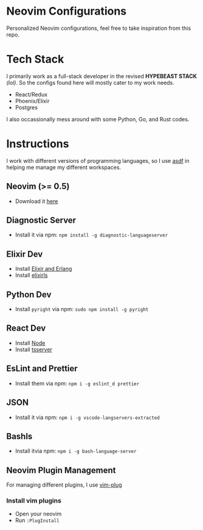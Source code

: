 # Neovim Configurations
Personalized Neovim configurations, feel free to take inspiration from this repo.

# Tech Stack
I primarily work as a full-stack developer in the revised **HYPEBEAST STACK** *(lol)*. So the configs found here will mostly cater to my work needs.

- React/Redux
- Phoenix/Elixir
- Postgres

I also occassionally mess around with some Python, Go, and Rust codes.

# Instructions
I work with different versions of programming languages, so I use [asdf](http://asdf-vm.com/guide/getting-started.html#_2-download-asdf) in helping
me manage my different workspaces.

## Neovim (>= 0.5)
- Download it [here](https://github.com/neovim/neovim/wiki/Installing-Neovim)

## Diagnostic Server
- Install it via npm: `npm install -g diagnostic-languageserver`

## Elixir Dev
- Install [Elixir and Erlang](https://elixir-lang.org/install.html)
- Install [elixirls](https://github.com/neovim/nvim-lspconfig/blob/master/CONFIG.md#elixirls)

## Python Dev
- Install `pyright` via npm: `sudo npm install -g pyright`

## React Dev
- Install [Node](https://nodejs.org/en/download/)
- Install [tsserver](https://github.com/neovim/nvim-lspconfig/blob/master/CONFIG.md#tsserver)

## EsLint and Prettier
- Install them via npm: `npm i -g eslint_d prettier`

## JSON
- Install it via npm: `npm i -g vscode-langservers-extracted`

## Bashls
- Install itvia npm: `npm i -g bash-language-server`


## Neovim Plugin Management
For managing different plugins, I use [vim-plug](https://github.com/junegunn/vim-plug#neovim)

### Install vim plugins
- Open your neovim
- Run `:PlugInstall`


